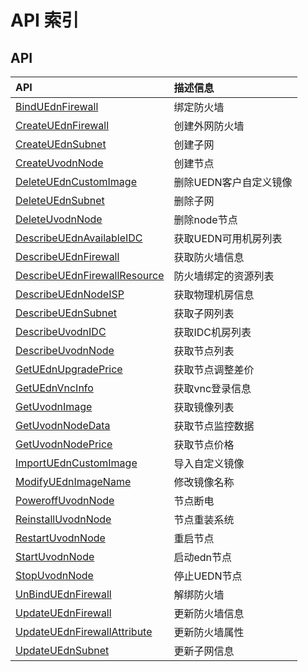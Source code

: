 # API 索引

## API

| API | 描述信息 |
|:---|:---|
|[BindUEdnFirewall](api/uedn-api/bind_uedn_firewall)|绑定防火墙|
|[CreateUEdnFirewall](api/uedn-api/create_uedn_firewall)|创建外网防火墙|
|[CreateUEdnSubnet](api/uedn-api/create_uedn_subnet)|创建子网|
|[CreateUvodnNode](api/uedn-api/create_uvodn_node)|创建节点|
|[DeleteUEdnCustomImage](api/uedn-api/delete_uedn_custom_image)|删除UEDN客户自定义镜像|
|[DeleteUEdnSubnet](api/uedn-api/delete_uedn_subnet)|删除子网|
|[DeleteUvodnNode](api/uedn-api/delete_uvodn_node)|删除node节点|
|[DescribeUEdnAvailableIDC](api/uedn-api/describe_uedn_available_idc)|获取UEDN可用机房列表|
|[DescribeUEdnFirewall](api/uedn-api/describe_uedn_firewall)|获取防火墙信息|
|[DescribeUEdnFirewallResource](api/uedn-api/describe_uedn_firewall_resource)|防火墙绑定的资源列表|
|[DescribeUEdnNodeISP](api/uedn-api/describe_uedn_node_isp)|获取物理机房信息|
|[DescribeUEdnSubnet](api/uedn-api/describe_uedn_subnet)|获取子网列表|
|[DescribeUvodnIDC](api/uedn-api/describe_uvodn_idc)|获取IDC机房列表|
|[DescribeUvodnNode](api/uedn-api/describe_uvodn_node)|获取节点列表|
|[GetUEdnUpgradePrice](api/uedn-api/get_uedn_upgrade_price)|获取节点调整差价|
|[GetUEdnVncInfo](api/uedn-api/get_uedn_vnc_info)|获取vnc登录信息|
|[GetUvodnImage](api/uedn-api/get_uvodn_image)|获取镜像列表|
|[GetUvodnNodeData](api/uedn-api/get_uvodn_node_data)|获取节点监控数据|
|[GetUvodnNodePrice](api/uedn-api/get_uvodn_node_price)|获取节点价格|
|[ImportUEdnCustomImage](api/uedn-api/import_uedn_custom_image)|导入自定义镜像|
|[ModifyUEdnImageName](api/uedn-api/modify_uedn_image_name)|修改镜像名称|
|[PoweroffUvodnNode](api/uedn-api/poweroff_uvodn_node)|节点断电|
|[ReinstallUvodnNode](api/uedn-api/reinstall_uvodn_node)|节点重装系统|
|[RestartUvodnNode](api/uedn-api/restart_uvodn_node)|重启节点|
|[StartUvodnNode](api/uedn-api/start_uvodn_node)|启动edn节点|
|[StopUvodnNode](api/uedn-api/stop_uvodn_node)|停止UEDN节点|
|[UnBindUEdnFirewall](api/uedn-api/un_bind_uedn_firewall)|解绑防火墙|
|[UpdateUEdnFirewall](api/uedn-api/update_uedn_firewall)|更新防火墙信息|
|[UpdateUEdnFirewallAttribute](api/uedn-api/update_uedn_firewall_attribute)|更新防火墙属性|
|[UpdateUEdnSubnet](api/uedn-api/update_uedn_subnet)|更新子网信息|
